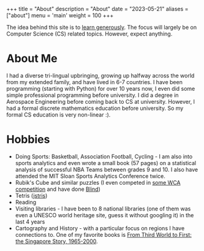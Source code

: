 +++
title = "About"
description = "About"
date = "2023-05-21"
aliases = ["about"]
menu = 'main'
weight = 100
+++


The idea behind this site is to [learn generously](https://www.recurse.com/self-directives#learn-generously). The focus will largely be on Computer Science (CS) related topics. However, expect anything.


# About Me

I had a diverse tri-lingual upbringing, growing up halfway across the world from my extended family, and have lived in 6-7 countries. 
I have been programming (starting with Python) for over 10 years now, I even did some simple professional programming before university. I did a degree in Aerospace Engineering before coming back to CS at university. However, I had a formal discrete mathematics education before university. So my formal CS education is very non-linear :).


# Hobbies

* Doing Sports: Basketball, Association Football, Cycling - I am also into sports analytics and even wrote a small book (57 pages) on a statistical analysis of successful NBA Teams 
 between grades 9 and 10. I also have attended the MIT Sloan Sports Analytics Conference twice.
* Rubik's Cube and similar puzzles (I even competed in [some WCA competition](https://www.worldcubeassociation.org/persons/2016PENA14) and have done [Blind](https://www.youtube.com/watch?v=vn82TCl8VgY))
* Tetris ([jstris](https://jstris.jezevec10.com/replay/68713051))
* Reading
* Visiting libraries - I have been to 8 national libraries (one of them was even a UNESCO world heritage site, guess it without googling it) in the last 4 years
* Cartography and History - with a particular focus on regions I have connections to. One of my favorite books is [From Third World to First: the Singapore Story, 1965-2000](https://www.worldcat.org/title/from-third-world-to-first-the-singapore-story-1965-2000/oclc/44468763). 








